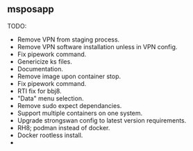 msposapp
--------

TODO:

- Remove VPN from staging process.
- Remove VPN software installation unless in VPN config.
- Fix pipework command.
- Genericize ks files.
- Documentation.
- Remove image upon container stop.
- Fix pipework command.
- RTI fix for bbj8.
- "Data" menu selection.
- Remove sudo expect dependancies.
- Support multiple containers on one system.
- Upgrade strongswan config to latest version requirements.
- RH8; podman instead of docker.
- Docker rootless install.
-  
